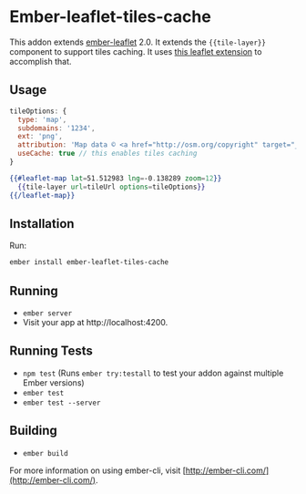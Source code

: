 # Ember-leaflet-tiles-cache

This addon extends [ember-leaflet](http://www.ember-leaflet.com/) 2.0. It extends the `{{tile-layer}}` component to support tiles caching.
It uses [this leaflet extension](https://github.com/MazeMap/Leaflet.TileLayer.PouchDBCached) to accomplish that.

## Usage
```javascript
tileOptions: {
  type: 'map',
  subdomains: '1234',
  ext: 'png',
  attribution: 'Map data © <a href="http://osm.org/copyright" target="_blank">OpenStreetMap</a> contributors',
  useCache: true // this enables tiles caching
}
````

```hbs
{{#leaflet-map lat=51.512983 lng=-0.138289 zoom=12}}
  {{tile-layer url=tileUrl options=tileOptions}}
{{/leaflet-map}}
```

## Installation

Run:
```bash
ember install ember-leaflet-tiles-cache
```

## Running

* `ember server`
* Visit your app at http://localhost:4200.

## Running Tests

* `npm test` (Runs `ember try:testall` to test your addon against multiple Ember versions)
* `ember test`
* `ember test --server`

## Building

* `ember build`

For more information on using ember-cli, visit [http://ember-cli.com/](http://ember-cli.com/).
